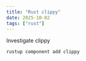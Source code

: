 ```yaml
---
title: "Rust clippy"
date: 2025-10-02
tags: ["rust"]
---
```


Investigate clippy

```sh
rustup component add clippy
```
